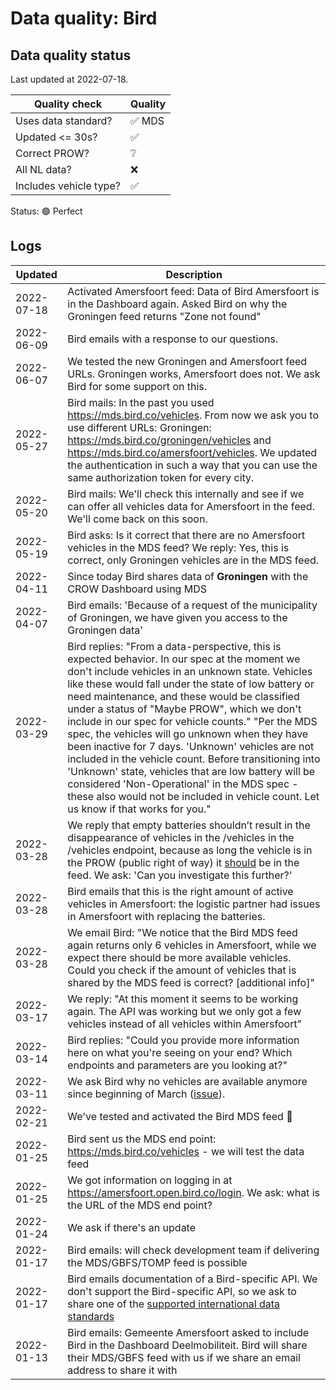 # Data quality: Bird

## Data quality status

Last updated at 2022-07-18.

| **Quality check**           | **Quality**
| --                          | --          |
| Uses data standard?         | ✅ MDS
| Updated <= 30s?             | ✅
| Correct PROW?               | ❔
| All NL data?                | ❌
| Includes vehicle type?      | ✅

Status: 🟢 Perfect

## Logs

| Updated    | Description
| ----       | ---
| 2022-07-18 | Activated Amersfoort feed: Data of Bird Amersfoort is in the Dashboard again. Asked Bird on why the Groningen feed returns "Zone not found"
| 2022-06-09 | Bird emails with a response to our questions.
| 2022-06-07 | We tested the new Groningen and Amersfoort feed URLs. Groningen works, Amersfoort does not. We ask Bird for some support on this.
| 2022-05-27 | Bird mails: In the past you used https://mds.bird.co/vehicles. From now we ask you to use different URLs: Groningen: https://mds.bird.co/groningen/vehicles and https://mds.bird.co/amersfoort/vehicles. We updated the authentication in such a way that you can use the same authorization token for every city.
| 2022-05-20 | Bird mails: We'll check this internally and see if we can offer all vehicles data for Amersfoort in the feed. We'll come back on this soon.
| 2022-05-19 | Bird asks: Is it correct that there are no Amersfoort vehicles in the MDS feed? We reply: Yes, this is correct, only Groningen vehicles are in the MDS feed.
| 2022-04-11 | Since today Bird shares data of **Groningen** with the CROW Dashboard using MDS
| 2022-04-07 | Bird emails: 'Because of a request of the municipality of Groningen, we have given you access to the Groningen data'
| 2022-03-29 | Bird replies: "From a data-perspective, this is expected behavior. In our spec at the moment we don't include vehicles in an unknown state. Vehicles like these would fall under the state of low battery or need maintenance, and these would be classified under a status of "Maybe PROW", which we don't include in our spec for vehicle counts." "Per the MDS spec, the vehicles will go unknown when they have been inactive for 7 days. 'Unknown' vehicles are not included in the vehicle count. Before transitioning into 'Unknown' state, vehicles that are low battery will be considered 'Non-Operational' in the MDS spec - these also would not be included in vehicle count. Let us know if that works for you."
| 2022-03-28 | We reply that empty batteries shouldn’t result in the disappearance of vehicles in the /vehicles in the /vehicles endpoint, because as long the vehicle is in the PROW (public right of way) it [should](https://github.com/openmobilityfoundation/mobility-data-specification/blob/main/provider/README.md#vehicles) be in the feed. We ask: 'Can you investigate this further?'
| 2022-03-28 | Bird emails that this is the right amount of active vehicles in Amersfoort: the logistic partner had issues in Amersfoort with replacing the batteries.
| 2022-03-28 | We email Bird: "We notice that the Bird MDS feed again returns only 6 vehicles in Amersfoort, while we expect there should be more available vehicles. Could you check if the amount of vehicles that is shared by the MDS feed is correct? [additional info]"
| 2022-03-17 | We reply: "At this moment it seems to be working again. The API was working but we only got a few vehicles instead of all vehicles within Amersfoort"
| 2022-03-14 | Bird replies: "Could you provide more information here on what you're seeing on your end? Which endpoints and parameters are you looking at?"
| 2022-03-11 | We ask Bird why no vehicles are available anymore since beginning of March ([issue](https://github.com/Stichting-CROW/dashboarddeelmobiliteit-datakwaliteit/issues/20)).
| 2022-02-21 | We've tested and activated the Bird MDS feed 🎉
| 2022-01-25 | Bird sent us the MDS end point: https://mds.bird.co/vehicles - we will test the data feed
| 2022-01-25 | We got information on logging in at https://amersfoort.open.bird.co/login. We ask: what is the URL of the MDS end point?
| 2022-01-24 | We ask if there's an update
| 2022-01-17 | Bird emails: will check development team if delivering the MDS/GBFS/TOMP feed is possible
| 2022-01-17 | Bird emails documentation of a Bird-specific API. We don't support the Bird-specific API, so we ask to share one of the [supported international data standards](https://docs.crow.nl/deelfietsdashboard/hr-dataspec/)
| 2022-01-13 | Bird emails: Gemeente Amersfoort asked to include Bird in the Dashboard Deelmobiliteit. Bird will share their MDS/GBFS feed with us if we share an email address to share it with
